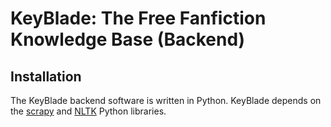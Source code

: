 # KeyBlade: The Free Fanfiction Knowledge Base (Backend)

## Installation

The KeyBlade backend software is written in Python. KeyBlade depends on the [scrapy](http://scrapy.org) and [NLTK](http://www.nltk.org) Python libraries.
